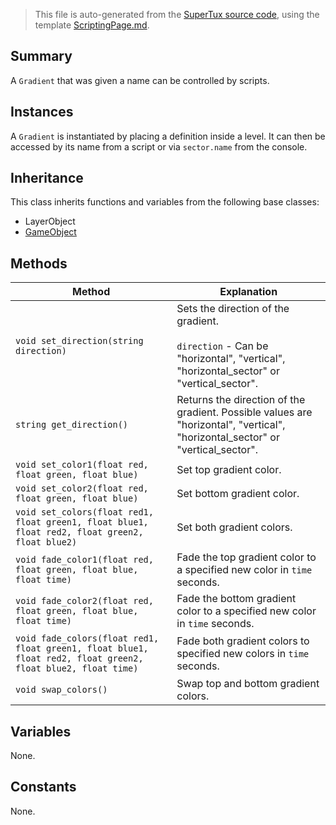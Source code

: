 > This file is auto-generated from the [SuperTux source code](https://github.com/SuperTux/supertux/tree/master/src), using the template [ScriptingPage.md](https://github.com/SuperTux/wiki/tree/master/templates/ScriptingPage.md).

Summary
-------

A `Gradient` that was given a name can be controlled by scripts. 

Instances
--------

A `Gradient` is instantiated by placing a definition inside a level. It can then be accessed by its name from a script or via `sector.name` from the console. 

Inheritance
--------

This class inherits functions and variables from the following base classes:
* LayerObject
* [GameObject](https://github.com/SuperTux/supertux/wiki/ScriptingGameObject)


Methods
-------

Method | Explanation
-------|-------
`void set_direction(string direction)` | Sets the direction of the gradient. <br /><br /> `direction` - Can be "horizontal", "vertical", "horizontal_sector" or "vertical_sector". 
`string get_direction()` | Returns the direction of the gradient. Possible values are "horizontal", "vertical", "horizontal_sector" or "vertical_sector". 
`void set_color1(float red, float green, float blue)` | Set top gradient color. 
`void set_color2(float red, float green, float blue)` | Set bottom gradient color. 
`void set_colors(float red1, float green1, float blue1, float red2, float green2, float blue2)` | Set both gradient colors. 
`void fade_color1(float red, float green, float blue, float time)` | Fade the top gradient color to a specified new color in `time` seconds. 
`void fade_color2(float red, float green, float blue, float time)` | Fade the bottom gradient color to a specified new color in `time` seconds. 
`void fade_colors(float red1, float green1, float blue1, float red2, float green2, float blue2, float time)` | Fade both gradient colors to specified new colors in `time` seconds. 
`void swap_colors()` | Swap top and bottom gradient colors. 


Variables
---------

None.

Constants
---------

None.
